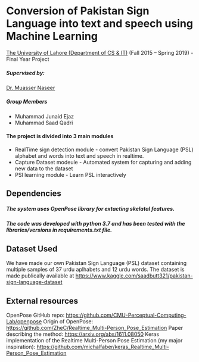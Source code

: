 # Conversion of Pakistan Sign Language into text and speech using Machine Learning
[The University of Lahore (Department of CS & IT)](https://cs.uol.edu.pk/) (Fall 2015 – Spring 2019) - Final Year Project

##### Supervised by:
[Dr. Muasser Naseer](https://faculty.uol.edu.pk/Faculty/9381/Dr%20Mudasser%20Naseer)
##### Group Members
- Muhammad Junaid Ejaz
- Muhammad Saad Qadri

#### The project is divided into 3 main modules
- RealTime sign detection module - convert Pakistan Sign Language (PSL) alphabet and words into text and speech in realtime.
- Capture Dataset modeule - Automated system for capturing and adding new data to the dataset
- PSl learning module - Learn PSL interactively

## Dependencies
##### The system uses OpenPose library for extacting skelatal features.
##### The code was developed with python 3.7 and has been tested with the libraries/versions in requirements.txt file.

## Dataset Used
We have made our own Pakistan Sign Language (PSL) dataset containing multiple samples of 37 urdu aplhabets and 12 urdu words. The dataset is made publically available at https://www.kaggle.com/saadbutt321/pakistan-sign-language-dataset

## External resources
OpenPose GitHub repo: https://github.com/CMU-Perceptual-Computing-Lab/openpose
Origin of OpenPose: https://github.com/ZheC/Realtime_Multi-Person_Pose_Estimation
Paper describing the method: https://arxiv.org/abs/1611.08050
Keras implementation of the Realtime Multi-Person Pose Estimation (my major inspiration): https://github.com/michalfaber/keras_Realtime_Multi-Person_Pose_Estimation
